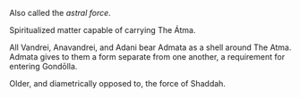 Also called the *astral force*.

Spiritualized matter capable of carrying The Átma. 

All Vandrei, Anavandrei, and Adani bear Admata as a shell around The Atma. Admata gives to them a form separate from one another, a requirement for entering Gondōlla.

Older, and diametrically opposed to, the force of Shaddah.
